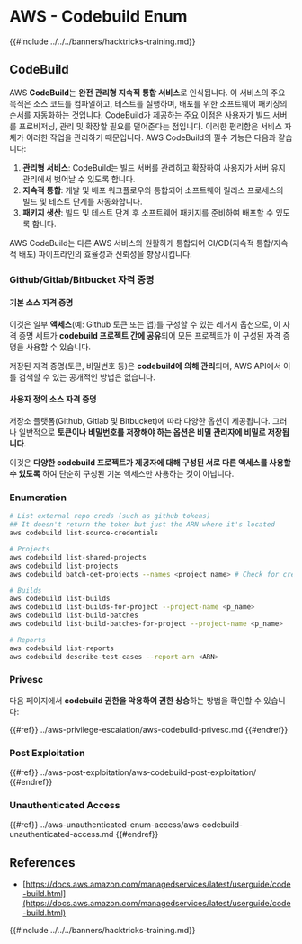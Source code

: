 # AWS - Codebuild Enum

{{#include ../../../banners/hacktricks-training.md}}

## CodeBuild

AWS **CodeBuild**는 **완전 관리형 지속적 통합 서비스**로 인식됩니다. 이 서비스의 주요 목적은 소스 코드를 컴파일하고, 테스트를 실행하며, 배포를 위한 소프트웨어 패키징의 순서를 자동화하는 것입니다. CodeBuild가 제공하는 주요 이점은 사용자가 빌드 서버를 프로비저닝, 관리 및 확장할 필요를 덜어준다는 점입니다. 이러한 편리함은 서비스 자체가 이러한 작업을 관리하기 때문입니다. AWS CodeBuild의 필수 기능은 다음과 같습니다:

1. **관리형 서비스**: CodeBuild는 빌드 서버를 관리하고 확장하여 사용자가 서버 유지 관리에서 벗어날 수 있도록 합니다.
2. **지속적 통합**: 개발 및 배포 워크플로우와 통합되어 소프트웨어 릴리스 프로세스의 빌드 및 테스트 단계를 자동화합니다.
3. **패키지 생산**: 빌드 및 테스트 단계 후 소프트웨어 패키지를 준비하여 배포할 수 있도록 합니다.

AWS CodeBuild는 다른 AWS 서비스와 원활하게 통합되어 CI/CD(지속적 통합/지속적 배포) 파이프라인의 효율성과 신뢰성을 향상시킵니다.

### **Github/Gitlab/Bitbucket 자격 증명**

#### **기본 소스 자격 증명**

이것은 일부 **액세스**(예: Github 토큰 또는 앱)를 구성할 수 있는 레거시 옵션으로, 이 자격 증명 세트가 **codebuild 프로젝트 간에 공유**되어 모든 프로젝트가 이 구성된 자격 증명을 사용할 수 있습니다.

저장된 자격 증명(토큰, 비밀번호 등)은 **codebuild에 의해 관리**되며, AWS API에서 이를 검색할 수 있는 공개적인 방법은 없습니다.

#### 사용자 정의 소스 자격 증명

저장소 플랫폼(Github, Gitlab 및 Bitbucket)에 따라 다양한 옵션이 제공됩니다. 그러나 일반적으로 **토큰이나 비밀번호를 저장해야 하는 옵션은 비밀 관리자에 비밀로 저장됩니다**.

이것은 **다양한 codebuild 프로젝트가 제공자에 대해 구성된 서로 다른 액세스를 사용할 수 있도록** 하여 단순히 구성된 기본 액세스만 사용하는 것이 아닙니다.

### Enumeration
```bash
# List external repo creds (such as github tokens)
## It doesn't return the token but just the ARN where it's located
aws codebuild list-source-credentials

# Projects
aws codebuild list-shared-projects
aws codebuild list-projects
aws codebuild batch-get-projects --names <project_name> # Check for creds in env vars

# Builds
aws codebuild list-builds
aws codebuild list-builds-for-project --project-name <p_name>
aws codebuild list-build-batches
aws codebuild list-build-batches-for-project --project-name <p_name>

# Reports
aws codebuild list-reports
aws codebuild describe-test-cases --report-arn <ARN>
```
### Privesc

다음 페이지에서 **codebuild 권한을 악용하여 권한 상승**하는 방법을 확인할 수 있습니다:

{{#ref}}
../aws-privilege-escalation/aws-codebuild-privesc.md
{{#endref}}

### Post Exploitation

{{#ref}}
../aws-post-exploitation/aws-codebuild-post-exploitation/
{{#endref}}

### Unauthenticated Access

{{#ref}}
../aws-unauthenticated-enum-access/aws-codebuild-unauthenticated-access.md
{{#endref}}

## References

- [https://docs.aws.amazon.com/managedservices/latest/userguide/code-build.html](https://docs.aws.amazon.com/managedservices/latest/userguide/code-build.html)

{{#include ../../../banners/hacktricks-training.md}}
